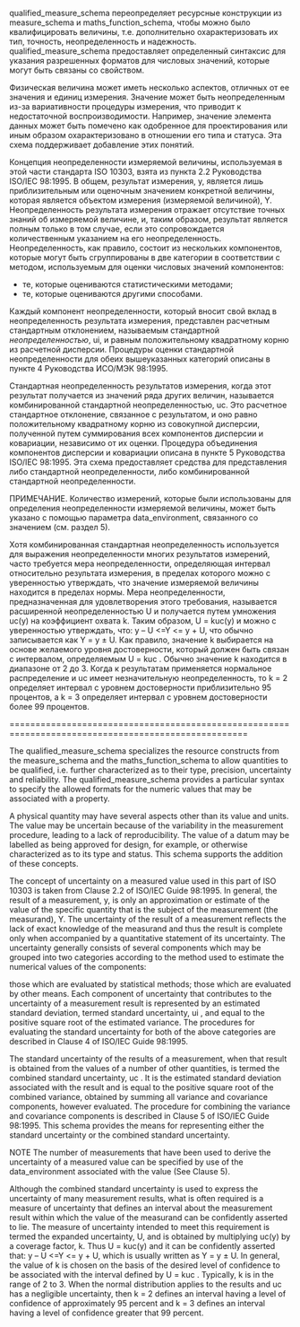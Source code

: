 qualified_measure_schema переопределяет ресурсные конструкции из measure_schema и maths_function_schema, чтобы можно было квалифицировать величины, т.е. дополнительно охарактеризовать их тип, точность, неопределенность и надежность. qualified_measure_schema предоставляет определенный синтаксис для указания разрешенных форматов для числовых значений, которые могут быть связаны со свойством.

Физическая величина может иметь несколько аспектов, отличных от ее значения и единиц измерения. Значение может быть неопределенным из-за вариативности процедуры измерения, что приводит к недостаточной воспроизводимости. Например, значение элемента данных может быть помечено как одобренное для проектирования или иным образом охарактеризовано в отношении его типа и статуса. Эта схема поддерживает добавление этих понятий.

Концепция неопределенности измеряемой величины, используемая в этой части стандарта ISO 10303, взята из пункта 2.2 Руководства ISO/IEC 98:1995. В общем, результат измерения, y, является лишь приблизительным или оценочным значением конкретной величины, которая является объектом измерения (измеряемой величиной), Y. Неопределенность результата измерения отражает отсутствие точных знаний об измеряемой величине, и, таким образом, результат является полным только в том случае, если это сопровождается количественным указанием на его неопределенность. Неопределенность, как правило, состоит из нескольких компонентов, которые могут быть сгруппированы в две категории в соответствии с методом, используемым для оценки числовых значений компонентов:

- те, которые оцениваются статистическими методами;
- те, которые оцениваются другими способами.

Каждый компонент неопределенности, который вносит свой вклад в неопределенность результата измерения, представлен расчетным стандартным отклонением, называемым стандартной *неопределенностью*, ui, и равным положительному квадратному корню из расчетной дисперсии. Процедуры оценки стандартной неопределенности для обеих вышеуказанных категорий описаны в пункте 4 Руководства ИСО/МЭК 98:1995.

Стандартная неопределенность результатов измерения, когда этот результат получается из значений ряда других величин, называется комбинированной стандартной неопределенностью, uc. Это расчетное стандартное отклонение, связанное с результатом, и оно равно положительному квадратному корню из совокупной дисперсии, полученной путем суммирования всех компонентов дисперсии и ковариации, независимо от их оценки. Процедура объединения компонентов дисперсии и ковариации описана в пункте 5 Руководства ISO/IEC 98:1995. Эта схема предоставляет средства для представления либо стандартной неопределенности, либо комбинированной стандартной неопределенности.

ПРИМЕЧАНИЕ. Количество измерений, которые были использованы для определения неопределенности измеряемой величины, может быть указано с помощью параметра data_environment, связанного со значением (см. раздел 5).

Хотя комбинированная стандартная неопределенность используется для выражения неопределенности многих результатов измерений, часто требуется мера неопределенности, определяющая интервал относительно результата измерения, в пределах которого можно с уверенностью утверждать, что значение измеряемой величины находится в пределах нормы. Мера неопределенности, предназначенная для удовлетворения этого требования, называется расширенной неопределенностью U и получается путем умножения uc(y) на коэффициент охвата k. Таким образом, U = kuc(y) и можно с уверенностью утверждать, что: y – U <=Y <= y + U, что обычно записывается как Y = y ± U. Как правило, значение k выбирается на основе желаемого уровня достоверности, который должен быть связан с интервалом, определяемым U = kuc . Обычно значение k находится в диапазоне от 2 до 3. Когда к результатам применяется нормальное распределение и uc имеет незначительную неопределенность, то k = 2 определяет интервал с уровнем достоверности приблизительно 95 процентов, а k = 3 определяет интервал с уровнем достоверности более 99 процентов.

====================================================================================================

The qualified_measure_schema specializes the resource constructs from the measure_schema and the maths_function_schema to allow quantities to be qualified, i.e. further characterized as to their type, precision, uncertainty and reliability. The qualified_measure_schema provides a particular syntax to specify the allowed formats for the numeric values that may be associated with a property.

A physical quantity may have several aspects other than its value and units. The value may be uncertain because of the variability in the measurement procedure, leading to a lack of reproducibility. The value of a datum may be labelled as being approved for design, for example, or otherwise characterized as to its type and status. This schema supports the addition of these concepts.

The concept of uncertainty on a measured value used in this part of ISO 10303 is taken from Clause 2.2 of ISO/IEC Guide 98:1995. In general, the result of a measurement, y, is only an approximation or estimate of the value of the specific quantity that is the subject of the measurement (the measurand), Y. The uncertainty of the result of a measurement reflects the lack of exact knowledge of the measurand and thus the result is complete only when accompanied by a quantitative statement of its uncertainty. The uncertainty generally consists of several components which may be grouped into two categories according to the method used to estimate the numerical values of the components:

those which are evaluated by statistical methods;
those which are evaluated by other means.
Each component of uncertainty that contributes to the uncertainty of a measurement result is represented by an estimated standard deviation, termed standard uncertainty, ui , and equal to the positive square root of the estimated variance. The procedures for evaluating the standard uncertainty for both of the above categories are described in Clause 4 of ISO/IEC Guide 98:1995.

The standard uncertainty of the results of a measurement, when that result is obtained from the values of a number of other quantities, is termed the combined standard uncertainty, uc . It is the estimated standard deviation associated with the result and is equal to the positive square root of the combined variance, obtained by summing all variance and covariance components, however evaluated. The procedure for combining the variance and covariance components is described in Clause 5 of ISO/IEC Guide 98:1995. This schema provides the means for representing either the standard uncertainty or the combined standard uncertainty.

NOTE    The number of measurements that have been used to derive the uncertainty of a measured value can be specified by use of the data_environment associated with the value (See Clause 5).

Although the combined standard uncertainty is used to express the uncertainty of many measurement results, what is often required is a measure of uncertainty that defines an interval about the measurement result within which the value of the measurand can be confidently asserted to lie. The measure of uncertainty intended to meet this requirement is termed the expanded uncertainty, U, and is obtained by multiplying uc(y) by a coverage factor, k. Thus U = kuc(y) and it can be confidently asserted that: y – U <=Y <= y + U, which is usually written as Y = y ± U. In general, the value of k is chosen on the basis of the desired level of confidence to be associated with the interval defined by U = kuc . Typically, k is in the range of 2 to 3. When the normal distribution applies to the results and uc has a negligible uncertainty, then k = 2 defines an interval having a level of confidence of approximately 95 percent and k = 3 defines an interval having a level of confidence greater that 99 percent.